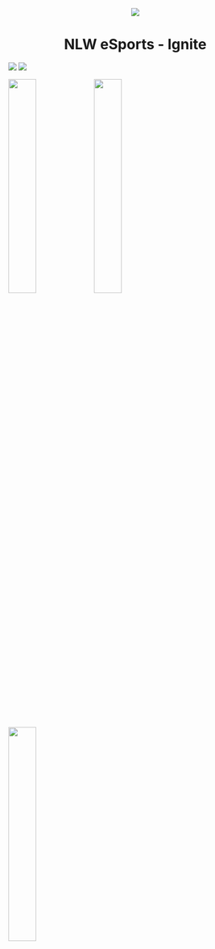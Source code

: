 <p align="center">
  <img src="github/logo.svg" />
</p>

<h1 align="center">NLW eSports - Ignite</h1>

<img src="github/web-home.png"/>
<img src="github/web-modal.png"/>
<p>
  <img src="github/mobile-home.png" width="33%"/>
  <img src="github/mobile-game.png" width="33%"/> 
  <img src="github/mobile-modal.png" width="33%"/>
</p>
